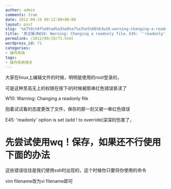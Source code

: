 ```yaml
---
author: admin
comments: true
date: 2012-09-19 09:12:00+00:00
layout: post
slug: '%e7%9c%9f%e6%ad%a3%e8%a7%a3%e5%86%b3w10-warning-changing-a-readonly-file%ef%bc%8ce45-readonly-option-is-set-add-to-override'
title: '真正解决W10: Warning: Changing a readonly file，E45: ''readonly'' option is set (add ! to override)'
permalink: /2012/09/19/71.html
wordpress_id: 71
categories:
- 操作系统
tags:
- 操作系统相关
---
```


大家在linux上编辑文件的时候，明明是使用的root登录的，

可是这种至高无上的权限在按下i的时候被那串红色错误亵渎了

W10: Warning: Changing a readonly file

抱着试试看的态度更改了文件，保存的那一刻又被一串红色错误

E45: 'readonly' option is set (add ! to override)深深的伤害了，


# 先尝试使用wq！保存，如果还不行使用下面的办法


这些错误往往是我们使用ssh时出现的，这个时候你只要将你使用的命令

vim filename改为vi filename即可
